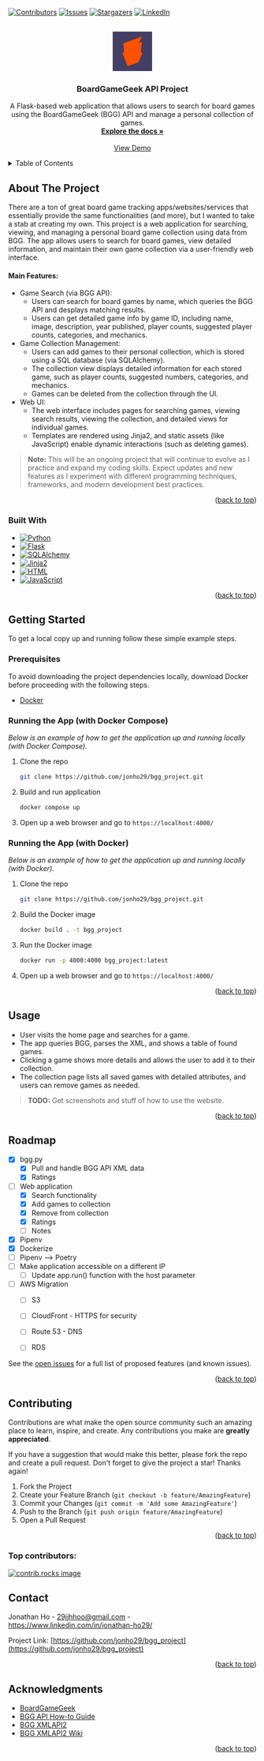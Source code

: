 <a id="readme-top"></a>



<!-- PROJECT SHIELDS -->
[![Contributors][contributors-shield]][contributors-url]
[![Issues][issues-shield]][issues-url]
[![Stargazers][stars-shield]][stars-url]
[![LinkedIn][linkedin-shield]][linkedin-url]



<!-- PROJECT TITLE -->
<br />
<div align="center">
  <a href="https://boardgamegeek.com/">
    <img src="images/bgg.png" alt="Logo" width="80" height="80">
  </a>
  
<h3 align="center">BoardGameGeek API Project</h3>

  <p align="center">
    A Flask-based web application that allows users to search for board games using the BoardGameGeek (BGG) API and manage a personal collection of games.
    <br />
    <a href="https://github.com/jonho29/bgg_project"><strong>Explore the docs »</strong></a>
    <br />
    <br />
    <a href="https://github.com/jonho29/bgg_project">View Demo</a>
  </p>
</div>



<!-- TABLE OF CONTENTS -->
<details>
  <summary>Table of Contents</summary>
  <ol>
    <li>
      <a href="#about-the-project">About The Project</a>
      <ul>
        <li><a href="#built-with">Built With</a></li>
      </ul>
    </li>
    <li>
      <a href="#getting-started">Getting Started</a>
      <ul>
        <li><a href="#prerequisites">Prerequisites</a></li>
        <li><a href="#running-the-app-with-docker-compose">Running the App (with Docker Compose)</a></li>
        <li><a href="#running-the-app-with-docker">Running the App (with Docker)</a></li>
      </ul>
    </li>
    <li><a href="#usage">Usage</a></li>
    <li><a href="#roadmap">Roadmap</a></li>
    <li><a href="#contributing">Contributing</a></li>
    <li><a href="#contact">Contact</a></li>
    <li><a href="#acknowledgments">Acknowledgments</a></li>
  </ol>
</details>



<!-- ABOUT THE PROJECT -->
## About The Project

There are a ton of great board game tracking apps/websites/services that essentially provide the same functionalities (and more), but I wanted to take a stab at creating my own.  This project is a web application for searching, viewing, and managing a personal board game collection using data from BGG.  The app allows users to search for board games, view detailed information, and maintain their own game collection via a user-friendly web interface.

#### Main Features:
* Game Search (via BGG API):
    * Users can search for board games by name, which queries the BGG API and desplays matching results.
    * Users can get detailed game info by game ID, including name, image, description, year published, player counts, suggested player counts, categories, and mechanics.
* Game Collection Management:
    * Users can add games to their personal collection, which is stored using a SQL database (via SQLAlchemy).
    * The collection view displays detailed information for each stored game, such as player counts, suggested numbers, categories, and mechanics.
    * Games can be deleted from the collection through the UI.
* Web UI:
    * The web interface includes pages for searching games, viewing search results, viewing the collection, and detailed views for individual games.
    * Templates are rendered using Jinja2, and static assets (like JavaScript) enable dynamic interactions (such as deleting games).

> **Note:**
> This will be an ongoing project that will continue to evolve as I practice and expand my coding skills.  Expect updates and new features as I experiment with different programming techniques, frameworks, and modern development best practices.

<p align="right">(<a href="#readme-top">back to top</a>)</p>



### Built With

* [![Python][Python.org]][Python-url]
* [![Flask][Flask.py]][Flask-url]
* [![SQLAlchemy][SQLAlchemy.org]][SQLAlchemy-url]
* [![Jinja2][Jinja2.py]][Jinja2-url]
* [![HTML][HTML5]][HTML-url]
* [![JavaScript][JavaScript.com]][JavaScript-url]

<p align="right">(<a href="#readme-top">back to top</a>)</p>



<!-- GETTING STARTED -->
## Getting Started

To get a local copy up and running follow these simple example steps.

### Prerequisites

To avoid downloading the project dependencies locally, download Docker before proceeding with the following steps.
* [Docker](https://www.docker.com/get-started/)

### Running the App (with Docker Compose)

_Below is an example of how to get the application up and running locally (with Docker Compose)._

1. Clone the repo
   ```sh
   git clone https://github.com/jonho29/bgg_project.git
   ```
2. Build and run application
   ```sh
   docker compose up
   ```
3. Open up a web browser and go to `https://localhost:4000/`

### Running the App (with Docker)

_Below is an example of how to get the application up and running locally (with Docker)._

1. Clone the repo
   ```sh
   git clone https://github.com/jonho29/bgg_project.git
   ```
2. Build the Docker image
   ```sh
   docker build . -t bgg_project
   ```
3. Run the Docker image
   ```sh
   docker run -p 4000:4000 bgg_project:latest
   ```
4. Open up a web browser and go to `https://localhost:4000/`

<p align="right">(<a href="#readme-top">back to top</a>)</p>



<!-- USAGE EXAMPLES -->
## Usage

* User visits the home page and searches for a game.
* The app queries BGG, parses the XML, and shows a table of found games.
* Clicking a game shows more details and allows the user to add it to their collection.
* The collection page lists all saved games with detailed attributes, and users can remove games as needed.

> **TODO:**
> Get screenshots and stuff of how to use the website.

<p align="right">(<a href="#readme-top">back to top</a>)</p>



<!-- ROADMAP -->
## Roadmap

- [x] bgg.py
    - [x] Pull and handle BGG API XML data
    - [x] Ratings
- [ ] Web application
    - [x] Search functionality
    - [x] Add games to collection
    - [x] Remove from collection
    - [x] Ratings
    - [ ] Notes
- [x] Pipenv
- [x] Dockerize
- [ ] Pipenv --> Poetry
- [ ] Make application accessible on a different IP
    - [ ] Update app.run() function with the host parameter
- [ ] AWS Migration
    - [ ] S3
    - [ ] CloudFront - HTTPS for security
    - [ ] Route 53 - DNS
    - [ ] RDS


See the [open issues](https://github.com/jonho29/bgg_project/issues) for a full list of proposed features (and known issues).

<p align="right">(<a href="#readme-top">back to top</a>)</p>



<!-- CONTRIBUTING -->
## Contributing

Contributions are what make the open source community such an amazing place to learn, inspire, and create. Any contributions you make are **greatly appreciated**.

If you have a suggestion that would make this better, please fork the repo and create a pull request.
Don't forget to give the project a star! Thanks again!

1. Fork the Project
2. Create your Feature Branch (`git checkout -b feature/AmazingFeature`)
3. Commit your Changes (`git commit -m 'Add some AmazingFeature'`)
4. Push to the Branch (`git push origin feature/AmazingFeature`)
5. Open a Pull Request

<p align="right">(<a href="#readme-top">back to top</a>)</p>

### Top contributors:

<a href="https://github.com/jonho29/bgg_project/graphs/contributors">
  <img src="https://contrib.rocks/image?repo=jonho29/bgg_project" alt="contrib.rocks image" />
</a>



<!-- CONTACT -->
## Contact

Jonathan Ho - 29jjhhoo@gmail.com - https://www.linkedin.com/in/jonathan-ho29/

Project Link: [https://github.com/jonho29/bgg_project](https://github.com/jonho29/bgg_project)

<p align="right">(<a href="#readme-top">back to top</a>)</p>



<!-- ACKNOWLEDGMENTS -->
## Acknowledgments

* [BoardGameGeek](https://boardgamegeek.com/)
* [BGG API How-to Guide](https://www.tayloraliss.com/bggapi/index.html)
* [BGG XMLAPI2](https://boardgamegeek.com/xmlapi2)
* [BGG XMLAPI2 Wiki](https://boardgamegeek.com/wiki/page/BGG_XML_API2)

<p align="right">(<a href="#readme-top">back to top</a>)</p>



<!-- MARKDOWN LINKS & IMAGES -->
<!-- https://www.markdownguide.org/basic-syntax/#reference-style-links -->
[contributors-shield]: https://img.shields.io/github/contributors/jonho29/bgg_project.svg?style=for-the-badge
[contributors-url]: https://github.com/jonho29/bgg_project/graphs/contributors
[issues-shield]: https://img.shields.io/github/issues/github_username/repo_name.svg?style=for-the-badge
[issues-url]: https://github.com/jonho29/bgg_project/issues
[stars-shield]: https://img.shields.io/github/stars/github_username/repo_name.svg?style=for-the-badge
[stars-url]: https://github.com/jonho29/bgg_project/stargazers
[linkedin-shield]: https://img.shields.io/badge/-LinkedIn-black.svg?style=for-the-badge&logo=linkedin&colorB=555
[linkedin-url]: https://www.linkedin.com/in/jonathan-ho29/
[product-screenshot]: images/screenshot.png
[Python.org]: https://img.shields.io/badge/python-3670A0?style=for-the-badge&logo=python&logoColor=ffdd54
[Python-url]: https://www.python.org/
[Flask.py]: https://img.shields.io/badge/Flask-000000?style=for-the-badge&logo=Flask&logoColor=white
[Flask-url]: https://flask.palletsprojects.com/en/stable/
[SQLAlchemy.org]: https://img.shields.io/badge/sqlalchemy-D71F00?style=for-the-badge&logo=sqlalchemy&logoColor=white
[SQLAlchemy-url]: https://www.sqlalchemy.org/
[Jinja2.py]: https://img.shields.io/badge/jinja2-white.svg?style=for-the-badge&logo=jinja&logoColor=black
[Jinja2-url]: https://jinja.palletsprojects.com/en/stable/
[HTML5]: https://img.shields.io/badge/html-%23E34F26.svg?style=for-the-badge&logo=html5&logoColor=white
[HTML-url]: https://svelte.dev/
[JavaScript.com]: https://img.shields.io/badge/javascript-%23323330.svg?style=for-the-badge&logo=javascript&logoColor=%23F7DF1E
[Javascript-url]: https://www.javascript.com/

